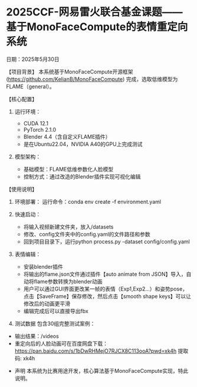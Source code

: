 # 2025CCF-网易雷火联合基金课题——基于MonoFaceCompute的表情重定向系统
日期：2025年5月30日

【项目背景】
本系统基于MonoFaceCompute开源框架(https://github.com/KelianB/MonoFaceCompute) 完成，选取低维模型为FLAME（general）。

【核心配置】
1. 运行环境：
   - CUDA 12.1
   - PyTorch 2.1.0
   - Blender 4.4（含自定义FLAME插件）
   - 是在Ubuntu22.04，NVIDIA A40的GPU上完成测试

2. 模型架构：
   - 基础模型：FLAME低维参数化人脸模型
   - 控制方式：通过改造的Blender插件实现可视化编辑

【使用说明】
1. 环境部署：
   运行命令：conda env create -f environment.yaml

2. 快速启动：
   - 将输入视频新建文件夹，放入/datasets
   - 修改、config文件夹中的config.yaml的文件路径和参数
   - 回到项目目录下，运行python process.py -dataset config/config.yaml

3. 表情编辑：
   - 安装blender插件
   - 将输出的flame.json文件通过插件【auto animate from JSON】导入，自动将flame参数转换为blender动画
   - 用户可以通过GUI界面更改某一帧的表情（Exp1,Exp2...）和姿势pose，点击【SaveFrame】保存修改，然后点击【smooth shape keys】可以让修改后的动画更平滑
   - 编辑完成后可以直接导出fbx

4. 测试数据
包含30组完整测试案例：
- 输出结果：/videos
- 重定向后的人脸动画可在百度网盘下载：https://pan.baidu.com/s/1bDwRHMejO7RJCX8C113ooA?pwd=xk4h 提取码: xk4h 

* 声明
本系统为比赛用途开发，核心算法基于MonoFaceCompute实现，特此说明。
